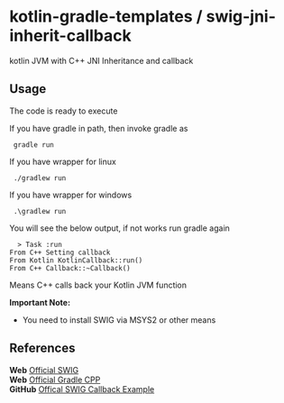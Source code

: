 # kotlin-gradle-templates / swig-jni-inherit-callback
kotlin JVM with C++ JNI Inheritance and callback

## Usage
The code is ready to execute

If you have gradle in path, then invoke gradle as

     gradle run

If you have wrapper for linux

     ./gradlew run

If you have wrapper for windows

     .\gradlew run
     
You will see the below output, if not works run gradle again
  
      > Task :run
	From C++ Setting callback
	From Kotlin KotlinCallback::run()
	From C++ Callback::~Callback()

Means C++ calls back your Kotlin JVM function 

**Important Note:**
  * You need to install SWIG via MSYS2 or other means


## References

**Web** [Official SWIG](http://www.swig.org/Doc1.3/Java.html#compilation_problems_cpp)<br/>
**Web** [Official Gradle CPP](https://docs.gradle.org/current/userguide/building_cpp_projects.html#sec:custom_cpp_compile_link)<br/>
**GitHub** [Offical SWIG Callback Example](https://github.com/swig/swig/tree/master/Examples/java/callback)